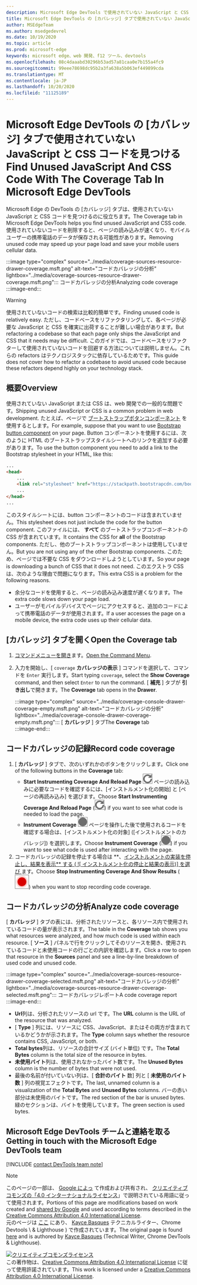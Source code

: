 ```yaml
---
description: Microsoft Edge DevTools で使用されていない JavaScript と CSS コードを検索して分析する方法について説明します。
title: Microsoft Edge DevTools の [カバレッジ] タブで使用されていない JavaScript と CSS コードを見つける
author: MSEdgeTeam
ms.author: msedgedevrel
ms.date: 10/19/2020
ms.topic: article
ms.prod: microsoft-edge
keywords: microsoft edge、web 開発、f12 ツール、devtools
ms.openlocfilehash: 08c4daaabd30296b53ad57a81caa0e7b155a4fc9
ms.sourcegitcommit: 99eee78698dc95b2a3fa638a5b063ef449899cda
ms.translationtype: MT
ms.contentlocale: ja-JP
ms.lasthandoff: 10/20/2020
ms.locfileid: "11125189"
---
```

<!-- Copyright Kayce Basques 

   Licensed under the Apache License, Version 2.0 (the "License");
   you may not use this file except in compliance with the License.
   You may obtain a copy of the License at

       https://www.apache.org/licenses/LICENSE-2.0

   Unless required by applicable law or agreed to in writing, software
   distributed under the License is distributed on an "AS IS" BASIS,
   WITHOUT WARRANTIES OR CONDITIONS OF ANY KIND, either express or implied.
   See the License for the specific language governing permissions and
   limitations under the License.  -->

# <span data-ttu-id="a5b2b-104">Microsoft Edge DevTools の [カバレッジ] タブで使用されていない JavaScript と CSS コードを見つける</span><span class="sxs-lookup"><span data-stu-id="a5b2b-104">Find Unused JavaScript And CSS Code With The Coverage Tab In Microsoft Edge DevTools</span></span>  

<span data-ttu-id="a5b2b-105">Microsoft Edge の DevTools の [カバレッジ] タブは、使用されていない JavaScript と CSS コードを見つけるのに役立ちます。</span><span class="sxs-lookup"><span data-stu-id="a5b2b-105">The Coverage tab in Microsoft Edge DevTools helps you find unused JavaScript and CSS code.</span></span>  <span data-ttu-id="a5b2b-106">使用されていないコードを削除すると、ページの読み込みが速くなり、モバイルユーザーの携帯電話のデータが保存される可能性があります。</span><span class="sxs-lookup"><span data-stu-id="a5b2b-106">Removing unused code may speed up your page load and save your mobile users cellular data.</span></span>  

:::image type="complex" source="../media/coverage-sources-resource-drawer-coverage.msft.png" alt-text="コードカバレッジの分析" lightbox="../media/coverage-sources-resource-drawer-coverage.msft.png":::
   <span data-ttu-id="a5b2b-108">コードカバレッジの分析</span><span class="sxs-lookup"><span data-stu-id="a5b2b-108">Analyzing code coverage</span></span>  
:::image-end:::  

> [!WARNING]
> <span data-ttu-id="a5b2b-109">使用されていないコードの検索は比較的簡単です。</span><span class="sxs-lookup"><span data-stu-id="a5b2b-109">Finding unused code is relatively easy.</span></span>  <span data-ttu-id="a5b2b-110">ただし、コードベースをリファクタリングして、各ページが必要な JavaScript と CSS を確実に出荷することが難しい場合があります。</span><span class="sxs-lookup"><span data-stu-id="a5b2b-110">But refactoring a codebase so that each page only ships the JavaScript and CSS that it needs may be difficult.</span></span>  <span data-ttu-id="a5b2b-111">このガイドでは、コードベースをリファクターして使用されていないコードを回避する方法については説明しません。これらの refactors はテクノロジスタックに依存しているためです。</span><span class="sxs-lookup"><span data-stu-id="a5b2b-111">This guide does not cover how to refactor a codebase to avoid unused code because these refactors depend highly on your technology stack.</span></span>  

## <span data-ttu-id="a5b2b-112">概要</span><span class="sxs-lookup"><span data-stu-id="a5b2b-112">Overview</span></span>  

<span data-ttu-id="a5b2b-113">使用されていない JavaScript または CSS は、web 開発での一般的な問題です。</span><span class="sxs-lookup"><span data-stu-id="a5b2b-113">Shipping unused JavaScript or CSS is a common problem in web development.</span></span>  <span data-ttu-id="a5b2b-114">たとえば、ページで [ブートストラップボタンコンポーネント][BootstrapButtons] を使用するとします。</span><span class="sxs-lookup"><span data-stu-id="a5b2b-114">For example, suppose that you want to use [Bootstrap button component][BootstrapButtons] on your page.</span></span>  <span data-ttu-id="a5b2b-115">Button コンポーネントを使用するには、次のように HTML のブートストラップスタイルシートへのリンクを追加する必要があります。</span><span class="sxs-lookup"><span data-stu-id="a5b2b-115">To use the button component you need to add a link to the Bootstrap stylesheet in your HTML, like this:</span></span>  

```html
...
<head>
    ...
    <link rel="stylesheet" href="https://stackpath.bootstrapcdn.com/bootstrap/4.3.1/css/bootstrap.min.css" integrity="sha384-ggOyR0iXCbMQv3Xipma34MD+dH/1fQ784/j6cY/iJTQUOhcWr7x9JvoRxT2MZw1T" crossorigin="anonymous">
    ...
</head>
...
```  

<span data-ttu-id="a5b2b-116">このスタイルシートには、button コンポーネントのコードは含まれていません。</span><span class="sxs-lookup"><span data-stu-id="a5b2b-116">This stylesheet does not just include the code for the button component.</span></span>  <span data-ttu-id="a5b2b-117">このファイルには、 **すべて** のブートストラップコンポーネントの CSS が含まれています。</span><span class="sxs-lookup"><span data-stu-id="a5b2b-117">It contains the CSS for **all** of the Bootstrap components.</span></span>  <span data-ttu-id="a5b2b-118">ただし、他のブートストラップコンポーネントは使用していません。</span><span class="sxs-lookup"><span data-stu-id="a5b2b-118">But you are not using any of the other Bootstrap components.</span></span>  <span data-ttu-id="a5b2b-119">このため、ページでは不要な CSS をダウンロードしようとしています。</span><span class="sxs-lookup"><span data-stu-id="a5b2b-119">So your page is downloading a bunch of CSS that it does not need.</span></span>  <span data-ttu-id="a5b2b-120">このエクストラ CSS は、次のような理由で問題になります。</span><span class="sxs-lookup"><span data-stu-id="a5b2b-120">This extra CSS is a problem for the following reasons.</span></span>  

*   <span data-ttu-id="a5b2b-121">余分なコードを使用すると、ページの読み込み速度が遅くなります。</span><span class="sxs-lookup"><span data-stu-id="a5b2b-121">The extra code slows down your page load.</span></span>  <!--See [Render-Blocking CSS][render].  -->  
*   <span data-ttu-id="a5b2b-122">ユーザーがモバイルデバイスでページにアクセスすると、追加のコードによって携帯電話のデータが使用されます。</span><span class="sxs-lookup"><span data-stu-id="a5b2b-122">If a user accesses the page on a mobile device, the extra code uses up their cellular data.</span></span>  
    
<!--[render]: /web/fundamentals/performance/critical-rendering-path/render-blocking-css  -->  

## <span data-ttu-id="a5b2b-123">[カバレッジ] タブを開く</span><span class="sxs-lookup"><span data-stu-id="a5b2b-123">Open the Coverage tab</span></span>  

1.  <span data-ttu-id="a5b2b-124">[コマンドメニューを開き][DevToolsCommandMenu]ます。</span><span class="sxs-lookup"><span data-stu-id="a5b2b-124">[Open the Command Menu][DevToolsCommandMenu].</span></span>  
1.  <span data-ttu-id="a5b2b-125">入力を開始し、[ `coverage` **カバレッジの表示** ] コマンドを選択して、コマンドを `Enter` 実行します。</span><span class="sxs-lookup"><span data-stu-id="a5b2b-125">Start typing `coverage`, select the **Show Coverage** command, and then select `Enter` to run the command.</span></span>  <span data-ttu-id="a5b2b-126">[ **補充** ] タブが **引き出し**で開きます。</span><span class="sxs-lookup"><span data-stu-id="a5b2b-126">The **Coverage** tab opens in the **Drawer**.</span></span>  

    :::image type="complex" source="../media/coverage-console-drawer-coverage-empty.msft.png" alt-text="コードカバレッジの分析" lightbox="../media/coverage-console-drawer-coverage-empty.msft.png":::
       <span data-ttu-id="a5b2b-128">[ **カバレッジ** ] タブ</span><span class="sxs-lookup"><span data-stu-id="a5b2b-128">The **Coverage** tab</span></span>  
    :::image-end:::  
    
## <span data-ttu-id="a5b2b-129">コードカバレッジの記録</span><span class="sxs-lookup"><span data-stu-id="a5b2b-129">Record code coverage</span></span>  

1.  <span data-ttu-id="a5b2b-130">[ **カバレッジ** ] タブで、次のいずれかのボタンをクリックします。</span><span class="sxs-lookup"><span data-stu-id="a5b2b-130">Click one of the following buttons in the **Coverage** tab:</span></span>  
    *   <span data-ttu-id="a5b2b-131">**Start Instrumenting Coverage And Reload Page** ![ ][ImageReloadIcon] ページの読み込みに必要なコードを確認するには、[インストルメント化の開始] と [ページの再読み込み] を選びます。</span><span class="sxs-lookup"><span data-stu-id="a5b2b-131">Choose **Start Instrumenting Coverage And Reload Page** \(![Start Instrumenting Coverage And Reload Page][ImageReloadIcon]\) if you want to see what code is needed to load the page.</span></span>  
    *   <span data-ttu-id="a5b2b-132">**Instrument Coverage** ![ ][ImageRecordIcon] ページを操作した後で使用されるコードを確認する場合は、[インストルメント化の対象] ([インストルメントのカバレッジ]) を選択します。</span><span class="sxs-lookup"><span data-stu-id="a5b2b-132">Choose **Instrument Coverage** \(![Instrument Coverage][ImageRecordIcon]\) if you want to see what code is used after interacting with the page.</span></span>  
1.  <span data-ttu-id="a5b2b-133">コードカバレッジの記録を停止する場合は **、[インストルメントの実装を停止し、結果を表示** する ( ![ インストルメント化の停止と結果の表示)] を選び ][ImageStopIcon] ます。</span><span class="sxs-lookup"><span data-stu-id="a5b2b-133">Choose **Stop Instrumenting Coverage And Show Results** \(![Stop Instrumenting Coverage And Show Results][ImageStopIcon]\) when you want to stop recording code coverage.</span></span>  
    
## <span data-ttu-id="a5b2b-134">コードカバレッジの分析</span><span class="sxs-lookup"><span data-stu-id="a5b2b-134">Analyze code coverage</span></span>  

<span data-ttu-id="a5b2b-135">[ **カバレッジ** ] タブの表には、分析されたリソースと、各リソース内で使用されているコードの量が表示されます。</span><span class="sxs-lookup"><span data-stu-id="a5b2b-135">The table in the **Coverage** tab shows you what resources were analyzed, and how much code is used within each resource.</span></span>  <span data-ttu-id="a5b2b-136">[ **ソース** ] パネルで行をクリックしてそのリソースを開き、使用されているコードと未使用コードの行ごとの内訳を確認します。</span><span class="sxs-lookup"><span data-stu-id="a5b2b-136">Click a row to open that resource in the **Sources** panel and see a line-by-line breakdown of used code and unused code.</span></span>  

:::image type="complex" source="../media/coverage-sources-resource-drawer-coverage-selected.msft.png" alt-text="コードカバレッジの分析" lightbox="../media/coverage-sources-resource-drawer-coverage-selected.msft.png":::
   <span data-ttu-id="a5b2b-138">コードカバレッジレポート</span><span class="sxs-lookup"><span data-stu-id="a5b2b-138">A code coverage report</span></span>  
:::image-end:::  

*   <span data-ttu-id="a5b2b-139">**Url**列は、分析されたリソースの url です。</span><span class="sxs-lookup"><span data-stu-id="a5b2b-139">The **URL** column is the URL of the resource that was analyzed.</span></span>  
*   <span data-ttu-id="a5b2b-140">[ **Type** ] 列には、リソースに CSS、JavaScript、またはその両方が含まれているかどうかが示されます。</span><span class="sxs-lookup"><span data-stu-id="a5b2b-140">The **Type** column says whether the resource contains CSS, JavaScript, or both.</span></span>  
*   <span data-ttu-id="a5b2b-141">**Total bytes**列は、リソースの合計サイズ (バイト単位) です。</span><span class="sxs-lookup"><span data-stu-id="a5b2b-141">The **Total Bytes** column is the total size of the resource in bytes.</span></span>  
*   <span data-ttu-id="a5b2b-142">**未使用バイト**列は、使用されなかったバイト数です。</span><span class="sxs-lookup"><span data-stu-id="a5b2b-142">The **Unused Bytes** column is the number of bytes that were not used.</span></span>  
*   <span data-ttu-id="a5b2b-143">最後の名前が付いていない列は、[ **合計のバイト** 数] 列と [ **未使用のバイト数** ] 列の視覚エフェクトです。</span><span class="sxs-lookup"><span data-stu-id="a5b2b-143">The last, unnamed column is a visualization of the **Total Bytes** and **Unused Bytes** columns.</span></span>  <span data-ttu-id="a5b2b-144">バーの赤い部分は未使用のバイトです。</span><span class="sxs-lookup"><span data-stu-id="a5b2b-144">The red section of the bar is unused bytes.</span></span>  <span data-ttu-id="a5b2b-145">緑のセクションは、バイトを使用しています。</span><span class="sxs-lookup"><span data-stu-id="a5b2b-145">The green section is used bytes.</span></span>  
    
## <span data-ttu-id="a5b2b-146">Microsoft Edge DevTools チームと連絡を取る</span><span class="sxs-lookup"><span data-stu-id="a5b2b-146">Getting in touch with the Microsoft Edge DevTools team</span></span>  

[!INCLUDE [contact DevTools team note](../includes/contact-devtools-team-note.md)]  

<!-- image links -->  

[ImageReloadIcon]: ../media/reload-icon.msft.png  
[ImageRecordIcon]: ../media/record-icon.msft.png  
[ImageStopIcon]: ../media/stop-icon.msft.png  

<!-- links -->  

[DevToolsCommandMenu]: ../command-menu/index.md "Microsoft Edge DevTools コマンドメニューを使用してコマンドを実行する |Microsoft ドキュメント"  

[BootstrapButtons]: https://getbootstrap.com/docs/4.3/components/buttons "ボタン-ブートストラップ"  

> [!NOTE]
> <span data-ttu-id="a5b2b-149">このページの一部は、 [Google によっ][GoogleSitePolicies] て作成および共有され、 [クリエイティブコモンズの「4.0 インターナショナルライセンス][CCA4IL]」で説明されている用語に従って使用されます。</span><span class="sxs-lookup"><span data-stu-id="a5b2b-149">Portions of this page are modifications based on work created and [shared by Google][GoogleSitePolicies] and used according to terms described in the [Creative Commons Attribution 4.0 International License][CCA4IL].</span></span>  
> <span data-ttu-id="a5b2b-150">元のページは [ここ](https://developers.google.com/web/tools/chrome-devtools/coverage/index) にあり、 [Kayce Basques][KayceBasques] テクニカルライター、Chrome Devtools \ & Lighthouse \) で作成されています。</span><span class="sxs-lookup"><span data-stu-id="a5b2b-150">The original page is found [here](https://developers.google.com/web/tools/chrome-devtools/coverage/index) and is authored by [Kayce Basques][KayceBasques] \(Technical Writer, Chrome DevTools \& Lighthouse\).</span></span>  

[![クリエイティブコモンズライセンス][CCby4Image]][CCA4IL]  
<span data-ttu-id="a5b2b-152">この著作物は、[Creative Commons Attribution 4.0 International License][CCA4IL] に従って使用許諾されています。</span><span class="sxs-lookup"><span data-stu-id="a5b2b-152">This work is licensed under a [Creative Commons Attribution 4.0 International License][CCA4IL].</span></span>  

[CCA4IL]: https://creativecommons.org/licenses/by/4.0  
[CCby4Image]: https://i.creativecommons.org/l/by/4.0/88x31.png  
[GoogleSitePolicies]: https://developers.google.com/terms/site-policies  
[KayceBasques]: https://developers.google.com/web/resources/contributors/kaycebasques  
